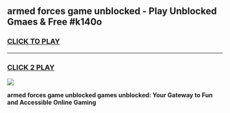 
## armed forces game unblocked - Play Unblocked Gmaes & Free #k140o
<h3>
<a href="https://premium.freeplayer.one?title=armed_forces_game_unblocked&ref=03M">CLICK TO PLAY</a></h3>
<hr>

<h3>
<a href="https://premium.freeplayer.one?title=armed_forces_game_unblocked&ref=03M">CLICK 2 PLAY</a>
  
</h3>

<a href="https://premium.freeplayer.one?title=armed_forces_game_unblocked&ref=03M"><img src="https://clearcache.store/games.png"></a>


**armed forces game unblocked games unblocked: Your Gateway to Fun and Accessible Online Gaming**
